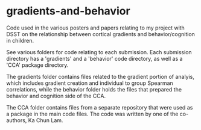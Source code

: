 # gradients-and-behavior
Code used in the various posters and papers relating to my project with DSST on the relationship between cortical gradients and behavior/cognition in children.

See various folders for code relating to each submission. Each submission directory has a 'gradients' and a 'behavior' code directory, as well as a 'CCA' package directory.

The gradients folder contains files related to the gradient portion of analyis, which includes gradient creation and individual to group Spearman correlations, while the behavior folder holds the files that prepared the behavior and cognition side of the CCA.

The CCA folder contains files from a separate repository that were used as a package in the main code files. The code was written by one of the co-authors, Ka Chun Lam.
